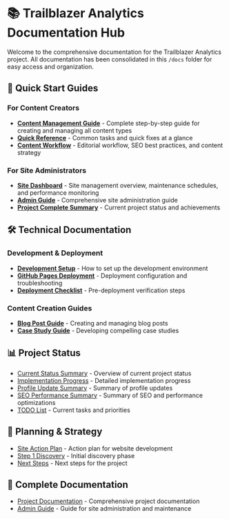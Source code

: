 # 📚 Trailblazer Analytics Documentation Hub

Welcome to the comprehensive documentation for the Trailblazer Analytics project. All documentation has been consolidated in this `/docs` folder for easy access and organization.

## 🚀 Quick Start Guides

### For Content Creators
- **[Content Management Guide](./CONTENT_MANAGEMENT_GUIDE.md)** - Complete step-by-step guide for creating and managing all content types
- **[Quick Reference](./QUICK_REFERENCE.md)** - Common tasks and quick fixes at a glance
- **[Content Workflow](./CONTENT_WORKFLOW.md)** - Editorial workflow, SEO best practices, and content strategy

### For Site Administrators  
- **[Site Dashboard](./SITE_DASHBOARD.md)** - Site management overview, maintenance schedules, and performance monitoring
- **[Admin Guide](./ADMIN_GUIDE.md)** - Comprehensive site administration guide
- **[Project Complete Summary](./PROJECT_COMPLETE.md)** - Current project status and achievements

## 🛠️ Technical Documentation

### Development & Deployment
- **[Development Setup](./DEV_SETUP.md)** - How to set up the development environment
- **[GitHub Pages Deployment](./GITHUB_PAGES_DEPLOYMENT.md)** - Deployment configuration and troubleshooting
- **[Deployment Checklist](./DEPLOYMENT_CHECKLIST.md)** - Pre-deployment verification steps

### Content Creation Guides
- **[Blog Post Guide](./BLOG_POST_GUIDE.md)** - Creating and managing blog posts
- **[Case Study Guide](./CASE_STUDY_GUIDE.md)** - Developing compelling case studies

## 📊 Project Status

- [Current Status Summary](./CURRENT_STATUS_SUMMARY.md) - Overview of current project status
- [Implementation Progress](./IMPLEMENTATION_PROGRESS.md) - Detailed implementation progress
- [Profile Update Summary](./PROFILE_UPDATE_SUMMARY.md) - Summary of profile updates
- [SEO Performance Summary](./SEO_PERFORMANCE_SUMMARY.md) - Summary of SEO and performance optimizations
- [TODO List](./TODO.md) - Current tasks and priorities

## 📝 Planning & Strategy

- [Site Action Plan](./SITE_ACTION_PLAN.md) - Action plan for website development
- [Step 1 Discovery](./STEP1_DISCOVERY.md) - Initial discovery phase
- [Next Steps](./NEXT_STEPS.md) - Next steps for the project

## 📖 Complete Documentation

- [Project Documentation](./PROJECT_DOCUMENTATION.md) - Comprehensive project documentation
- [Admin Guide](./ADMIN_GUIDE.md) - Guide for site administration and maintenance
